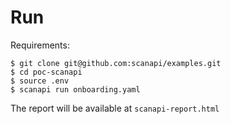# Run

Requirements:

```shell
$ git clone git@github.com:scanapi/examples.git
$ cd poc-scanapi
$ source .env
$ scanapi run onboarding.yaml
```

The report will be available at `scanapi-report.html`
